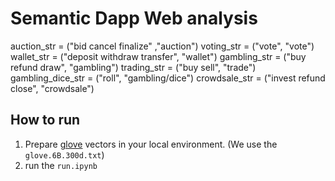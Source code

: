 # Semantic Dapp Web analysis

auction_str = ("bid cancel finalize" ,"auction")
voting_str = ("vote", "vote")
wallet_str = ("deposit withdraw transfer", "wallet")
gambling_str = ("buy refund draw", "gambling")
trading_str = ("buy sell", "trade")
gambling_dice_str = ("roll", "gambling/dice")
crowdsale_str = ("invest refund close", "crowdsale")

## How to run

1. Prepare [glove](https://nlp.stanford.edu/projects/glove/) vectors in your local environment. (We use the `glove.6B.300d.txt`)
2. run the `run.ipynb`